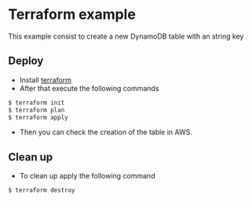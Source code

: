 # Terraform example

This example consist to create a new DynamoDB table with an string key

## Deploy
- Install [terraform](https://www.terraform.io/intro/getting-started/install.html)
- After that execute the following commands

```sh
$ terraform init
$ terraform plan
$ terraform apply
```

- Then you can check the creation of the table in AWS.

## Clean up
- To clean up apply the following command

```sh
$ terraform destroy
```
